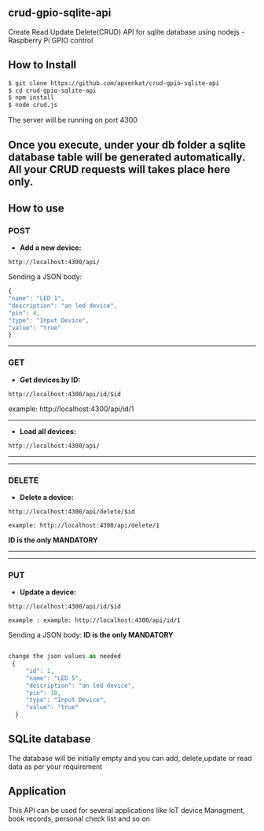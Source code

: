 ## crud-gpio-sqlite-api
Create Read Update Delete(CRUD) API for sqlite database using nodejs - Raspberry Pi GPIO control

## How to Install
```sh
$ git clone https://github.com/apvenkat/crud-gpio-sqlite-api
$ cd crud-gpio-sqlite-api
$ npm install 
$ node crud.js 
```

The server will be running on port 4300

Once you execute, under your db folder a sqlite database table will be generated automatically. All your CRUD requests will takes place here only.
------------
## How to use

### POST
* **Add a new device:**
```
http://localhost:4300/api/
```
Sending a JSON body:
```javascript
{
"name": "LED 1",
"description": "an led device",
"pin": 4,  
"type": "Input Device",    
"value": "true"
}
```
---------------------------------------------

### GET
* **Get devices by ID:**
```
http://localhost:4300/api/id/$id
```
example: http://localhost:4300/api/id/1
_____

* **Load all devices:**
```
http://localhost:4300/api/
```
______
---------------------------------------------

### DELETE
* **Delete a device:**
```
http://localhost:4300/api/delete/$id

example: http://localhost:4300/api/delete/1
```
**ID is the only MANDATORY**
______
---------------------------------------------

### PUT
* **Update a device:**
```
http://localhost:4300/api/id/$id

example : example: http://localhost:4300/api/id/1
```
Sending a JSON body: **ID is the only MANDATORY**
```javascript

change the json values as needed
 {
     "id": 1,
     "name": "LED 5",
     "description": "an led device",
     "pin": 18,
     "type": "Input Device",
     "value": "true"
  }
```

## SQLite database
The database will be initially empty and you can add, delete,update or read data as per your requirement

## Application
This API can be used for several applications like IoT device Managment, book records, personal check list and so on
